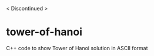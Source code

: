 < Discontinued >

tower-of-hanoi
==============

C++ code to show Tower of Hanoi solution in ASCII format
